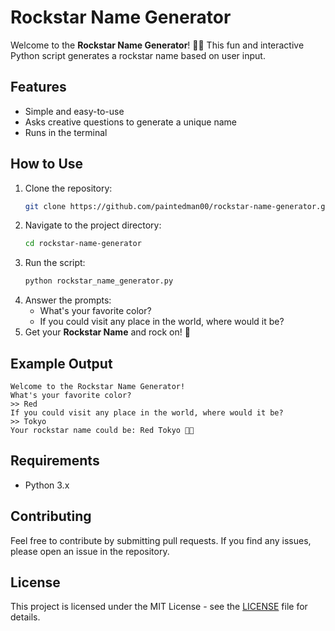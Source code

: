 # Rockstar Name Generator

Welcome to the **Rockstar Name Generator**! 🎸🔥 This fun and interactive Python script generates a rockstar name based on user input.

## Features
- Simple and easy-to-use
- Asks creative questions to generate a unique name
- Runs in the terminal

## How to Use
1. Clone the repository:
   ```sh
   git clone https://github.com/paintedman00/rockstar-name-generator.git
   ```
2. Navigate to the project directory:
   ```sh
   cd rockstar-name-generator
   ```
3. Run the script:
   ```sh
   python rockstar_name_generator.py
   ```
4. Answer the prompts:
   - What's your favorite color?
   - If you could visit any place in the world, where would it be?
5. Get your **Rockstar Name** and rock on! 🤘

## Example Output
```
Welcome to the Rockstar Name Generator!
What's your favorite color?
>> Red
If you could visit any place in the world, where would it be?
>> Tokyo
Your rockstar name could be: Red Tokyo 🤘🎸
```

## Requirements
- Python 3.x

## Contributing
Feel free to contribute by submitting pull requests. If you find any issues, please open an issue in the repository.

## License
This project is licensed under the MIT License - see the [LICENSE](LICENSE) file for details.
